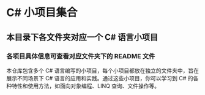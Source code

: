 # C# 小项目集合

## 本目录下各文件夹对应一个 C# 语言小项目

### 各项目具体信息可查看对应文件夹下的 README 文件

本仓库包含多个 C# 语言编写的小项目，每个小项目都放在独立的文件夹中，旨在展示不同场景下 C# 语言的应用和实践。通过这些小项目，你可以学习到 C# 的各种特性和使用方法，如面向对象编程、LINQ 查询、文件操作等。
